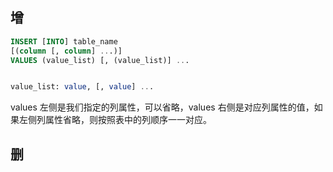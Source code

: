 


## **增**

```sql
INSERT [INTO] table_name
[(column [, column] ...)]
VALUES (value_list) [, (value_list)] ...


value_list: value, [, value] ...
```

values 左侧是我们指定的列属性，可以省略，values 右侧是对应列属性的值，如果左侧列属性省略，则按照表中的列顺序一一对应。

## **删**

```sql

```
